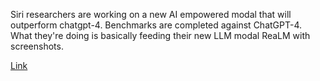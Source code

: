 Siri researchers are working on a new AI empowered modal that will outperform chatgpt-4. Benchmarks are completed against ChatGPT-4. What they're doing is basically feeding their new LLM modal ReaLM with screenshots. 

[Link](https://9to5mac.com/2024/04/01/apple-ai-gpt-4/?utm_source=tldrai)
